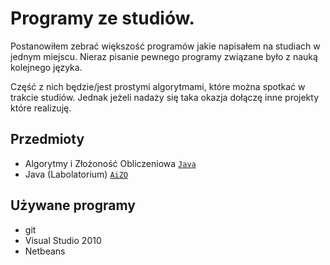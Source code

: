 # Programy ze studiów.

Postanowiłem zebrać większość programów jakie napisałem na studiach w jednym miejscu. Nieraz pisanie pewnego programy związane było z nauką kolejnego języka.

Część z nich będzie/jest prostymi algorytmami, które można spotkać w trakcie studiów. Jednak jeżeli nadaży się taka okazja dołączę inne projekty które realizuję.

## Przedmioty

* Algorytmy i Złożoność Obliczeniowa [`Java`][JAVA]
* Java (Labolatorium) [`AiZO`][AIZO]

## Używane programy

* git
* Visual Studio 2010
* Netbeans

[AIZO]: AIZO
[JAVA]: JAVA
